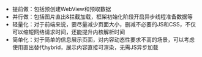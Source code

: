 
- 提前做：包括预创建WebView和预取数据
- 并行做：包括图片直出&拦截加载，框架初始化阶段开启异步线程准备数据等
- 轻量化：对于前端来说，要尽量减少页面大小，删减不必要的JS和CSS，不仅可以缩短网络请求时间，还能提升内核解析时间
- 简单化：对于简单的信息展示页面，对内容动态性要求不高的场景，可以考虑使用直出替代hybrid，展示内容直接可渲染，无需JS异步加载